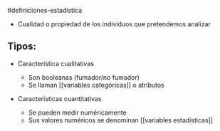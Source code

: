 #definiciones-estadistica 

- Cualidad o propiedad de los individuos que pretendemos analizar

## Tipos:

- Característica cualitativas
	- Son booleanas (fumador/no fumador)
	- Se llaman [[variables categóricas]] o atributos

- Características cuantitativas
	- Se pueden medir numéricamente
	- Sus valores numéricos se denominan [[variables estadísticas]]